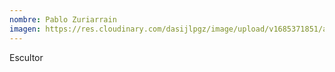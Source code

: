 ```yaml
---
nombre: Pablo Zuriarrain
imagen: https://res.cloudinary.com/dasijlpgz/image/upload/v1685371851/artistas/Pablo%20Zuriarrain/Foto_manos_3.png
---
```

E﻿scultor